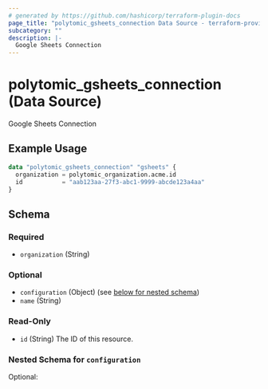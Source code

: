 ```yaml
---
# generated by https://github.com/hashicorp/terraform-plugin-docs
page_title: "polytomic_gsheets_connection Data Source - terraform-provider-polytomic"
subcategory: ""
description: |-
  Google Sheets Connection
---
```


# polytomic_gsheets_connection (Data Source)

Google Sheets Connection

## Example Usage

```terraform
data "polytomic_gsheets_connection" "gsheets" {
  organization = polytomic_organization.acme.id
  id           = "aab123aa-27f3-abc1-9999-abcde123a4aa"
}
```

<!-- schema generated by tfplugindocs -->
## Schema

### Required

- `organization` (String)

### Optional

- `configuration` (Object) (see [below for nested schema](#nestedatt--configuration))
- `name` (String)

### Read-Only

- `id` (String) The ID of this resource.

<a id="nestedatt--configuration"></a>
### Nested Schema for `configuration`

Optional:


